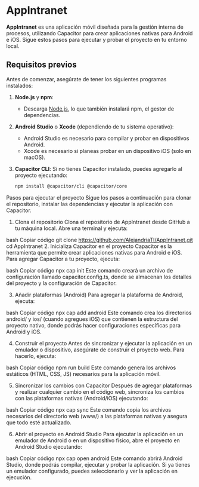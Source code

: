 # AppIntranet

**AppIntranet** es una aplicación móvil diseñada para la gestión interna de procesos, utilizando Capacitor para crear aplicaciones nativas para Android e iOS. Sigue estos pasos para ejecutar y probar el proyecto en tu entorno local.

## Requisitos previos

Antes de comenzar, asegúrate de tener los siguientes programas instalados:

1. **Node.js** y **npm**:
   - Descarga [Node.js](https://nodejs.org/), lo que también instalará npm, el gestor de dependencias.

2. **Android Studio** o **Xcode** (dependiendo de tu sistema operativo):
   - Android Studio es necesario para compilar y probar en dispositivos Android.
   - Xcode es necesario si planeas probar en un dispositivo iOS (solo en macOS).

3. **Capacitor CLI**:
   Si no tienes Capacitor instalado, puedes agregarlo al proyecto ejecutando:
   ```bash
   npm install @capacitor/cli @capacitor/core
Pasos para ejecutar el proyecto
Sigue los pasos a continuación para clonar el repositorio, instalar las dependencias y ejecutar la aplicación con Capacitor.

1. Clona el repositorio
Clona el repositorio de AppIntranet desde GitHub a tu máquina local. Abre una terminal y ejecuta:

bash
Copiar código
git clone https://github.com/AlejandriaTI/AppIntranet.git
cd AppIntranet
2. Inicializa Capacitor en el proyecto
Capacitor es la herramienta que permite crear aplicaciones nativas para Android e iOS. Para agregar Capacitor a tu proyecto, ejecuta:

bash
Copiar código
npx cap init
Este comando creará un archivo de configuración llamado capacitor.config.ts, donde se almacenan los detalles del proyecto y la configuración de Capacitor.

3. Añadir plataformas (Android)
Para agregar la plataforma de Android, ejecuta:

bash
Copiar código
npx cap add android
Este comando crea los directorios android/ y ios/ (cuando agregues iOS) que contienen la estructura del proyecto nativo, donde podrás hacer configuraciones específicas para Android y iOS.

4. Construir el proyecto
Antes de sincronizar y ejecutar la aplicación en un emulador o dispositivo, asegúrate de construir el proyecto web. Para hacerlo, ejecuta:

bash
Copiar código
npm run build
Este comando genera los archivos estáticos (HTML, CSS, JS) necesarios para la aplicación móvil.

5. Sincronizar los cambios con Capacitor
Después de agregar plataformas y realizar cualquier cambio en el código web, sincroniza los cambios con las plataformas nativas (Android/iOS) ejecutando:

bash
Copiar código
npx cap sync
Este comando copia los archivos necesarios del directorio web (www/) a las plataformas nativas y asegura que todo esté actualizado.

6. Abrir el proyecto en Android Studio
Para ejecutar la aplicación en un emulador de Android o en un dispositivo físico, abre el proyecto en Android Studio ejecutando:

bash
Copiar código
npx cap open android
Este comando abrirá Android Studio, donde podrás compilar, ejecutar y probar la aplicación. Si ya tienes un emulador configurado, puedes seleccionarlo y ver la aplicación en ejecución.
